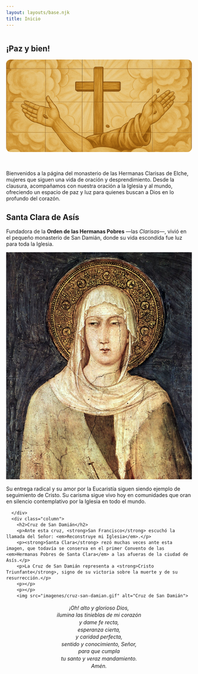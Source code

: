 ```yaml
---
layout: layouts/base.njk
title: Inicio
---
```


<section>
    <div class="row">
      <div class="column">
        <h2>¡Paz y bien!</h2>
<img src="imagenes/paz-y-bien-ocre.png" alt="Paz y Bien" style="margin-bottom: 2rem; border-radius: 12px; width: 100%; height: 250px; object-fit: cover;" />
        <p>
        Bienvenidos a la página del monasterio de las Hermanas Clarisas de Elche, mujeres que siguen una vida de oración y desprendimiento. Desde la clausura, acompañamos con nuestra oración a la Iglesia y al mundo, ofreciendo un espacio de paz y luz para quienes buscan a Dios en lo profundo del corazón.
        </p>
        <h2>Santa Clara de Asís</h2>
        <p>
        Fundadora de la <strong>Orden de las Hermanas Pobres</strong> —las <em>Clarisas</em>—, vivió en el pequeño monasterio de San Damián, donde su vida escondida fue luz para toda la Iglesia.
        </p>
        <img src="imagenes/simone-martini.jpg" alt="Santa Clara"><p>
        <p></p>Su entrega radical y su amor por la Eucaristía siguen siendo ejemplo de seguimiento de Cristo. Su carisma sigue vivo hoy en comunidades que oran en silencio contemplativo por la Iglesia en todo el mundo.
        
      </div>
      <div class="column">
        <h2>Cruz de San Damián</h2>
        <p>Ante esta cruz, <strong>San Francisco</strong> escuchó la llamada del Señor: <em>Reconstruye mi Iglesia</em>.</p>
        <p><strong>Santa Clara</strong> rezó muchas veces ante esta imagen, que todavía se conserva en el primer Convento de las <em>Hermanas Pobres de Santa Clara</em> a las afueras de la ciudad de Asís.</p>
        <p>La Cruz de San Damián representa a <strong>Cristo Triunfante</strong>, signo de su victoria sobre la muerte y de su resurrección.</p>
        <p></p>
        <p></p>
        <img src="imagenes/cruz-san-damian.gif" alt="Cruz de San Damián">
<p style="text-align: center; font-style: italic; line-height: 1.4; margin-top: 1rem;">
  ¡Oh! alto y glorioso Dios,<br>
  ilumina las tinieblas de mi corazón<br>
  y dame fe recta,<br>
  esperanza cierta,<br>
  y caridad perfecta,<br>
  sentido y conocimiento, Señor,<br>
  para que cumpla<br>
  tu santo y veraz mandamiento.<br>
  Amén.
</p>
      </div>
    </div>
  </section>
